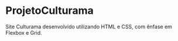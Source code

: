 # ProjetoCulturama
Site Culturama desenvolvido utilizando HTML e CSS, com ênfase em Flexbox e Grid.
